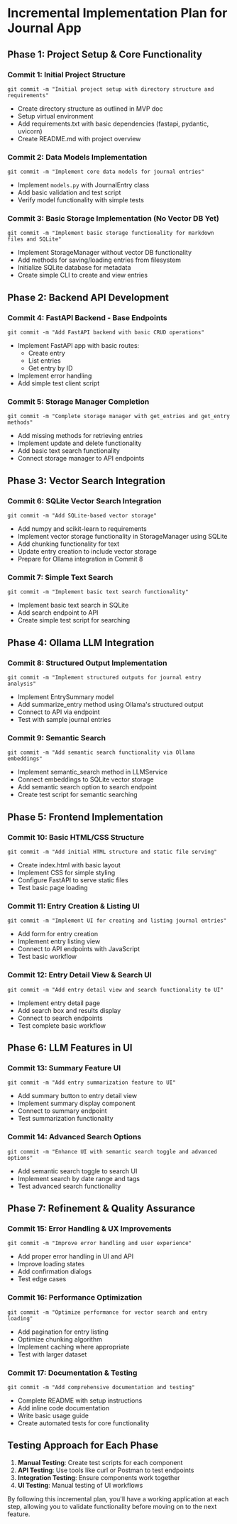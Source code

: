 # Incremental Implementation Plan for Journal App

## Phase 1: Project Setup & Core Functionality

### Commit 1: Initial Project Structure
```
git commit -m "Initial project setup with directory structure and requirements"
```
- Create directory structure as outlined in MVP doc
- Setup virtual environment
- Add requirements.txt with basic dependencies (fastapi, pydantic, uvicorn)
- Create README.md with project overview

### Commit 2: Data Models Implementation
```
git commit -m "Implement core data models for journal entries"
```
- Implement `models.py` with JournalEntry class
- Add basic validation and test script
- Verify model functionality with simple tests

### Commit 3: Basic Storage Implementation (No Vector DB Yet)
```
git commit -m "Implement basic storage functionality for markdown files and SQLite"
```
- Implement StorageManager without vector DB functionality
- Add methods for saving/loading entries from filesystem
- Initialize SQLite database for metadata
- Create simple CLI to create and view entries

## Phase 2: Backend API Development

### Commit 4: FastAPI Backend - Base Endpoints
```
git commit -m "Add FastAPI backend with basic CRUD operations"
```
- Implement FastAPI app with basic routes:
  - Create entry
  - List entries
  - Get entry by ID
- Implement error handling
- Add simple test client script

### Commit 5: Storage Manager Completion
```
git commit -m "Complete storage manager with get_entries and get_entry methods"
```
- Add missing methods for retrieving entries
- Implement update and delete functionality
- Add basic text search functionality
- Connect storage manager to API endpoints

## Phase 3: Vector Search Integration

### Commit 6: SQLite Vector Search Integration
```
git commit -m "Add SQLite-based vector storage"
```
- Add numpy and scikit-learn to requirements
- Implement vector storage functionality in StorageManager using SQLite
- Add chunking functionality for text
- Update entry creation to include vector storage
- Prepare for Ollama integration in Commit 8

### Commit 7: Simple Text Search
```
git commit -m "Implement basic text search functionality"
```
- Implement basic text search in SQLite
- Add search endpoint to API
- Create simple test script for searching

## Phase 4: Ollama LLM Integration

### Commit 8: Structured Output Implementation
```
git commit -m "Implement structured outputs for journal entry analysis"
```
- Implement EntrySummary model
- Add summarize_entry method using Ollama's structured output
- Connect to API via endpoint
- Test with sample journal entries

### Commit 9: Semantic Search
```
git commit -m "Add semantic search functionality via Ollama embeddings"
```
- Implement semantic_search method in LLMService
- Connect embeddings to SQLite vector storage
- Add semantic search option to search endpoint
- Create test script for semantic searching

## Phase 5: Frontend Implementation

### Commit 10: Basic HTML/CSS Structure
```
git commit -m "Add initial HTML structure and static file serving"
```
- Create index.html with basic layout
- Implement CSS for simple styling
- Configure FastAPI to serve static files
- Test basic page loading

### Commit 11: Entry Creation & Listing UI
```
git commit -m "Implement UI for creating and listing journal entries"
```
- Add form for entry creation
- Implement entry listing view
- Connect to API endpoints with JavaScript
- Test basic workflow

### Commit 12: Entry Detail View & Search UI
```
git commit -m "Add entry detail view and search functionality to UI"
```
- Implement entry detail page
- Add search box and results display
- Connect to search endpoints
- Test complete basic workflow

## Phase 6: LLM Features in UI

### Commit 13: Summary Feature UI
```
git commit -m "Add entry summarization feature to UI"
```
- Add summary button to entry detail view
- Implement summary display component
- Connect to summary endpoint
- Test summarization functionality

### Commit 14: Advanced Search Options
```
git commit -m "Enhance UI with semantic search toggle and advanced options"
```
- Add semantic search toggle to search UI
- Implement search by date range and tags
- Test advanced search functionality

## Phase 7: Refinement & Quality Assurance

### Commit 15: Error Handling & UX Improvements
```
git commit -m "Improve error handling and user experience"
```
- Add proper error handling in UI and API
- Improve loading states
- Add confirmation dialogs
- Test edge cases

### Commit 16: Performance Optimization
```
git commit -m "Optimize performance for vector search and entry loading"
```
- Add pagination for entry listing
- Optimize chunking algorithm
- Implement caching where appropriate
- Test with larger dataset

### Commit 17: Documentation & Testing
```
git commit -m "Add comprehensive documentation and testing"
```
- Complete README with setup instructions
- Add inline code documentation
- Write basic usage guide
- Create automated tests for core functionality

## Testing Approach for Each Phase

1. **Manual Testing**: Create test scripts for each component
2. **API Testing**: Use tools like curl or Postman to test endpoints
3. **Integration Testing**: Ensure components work together
4. **UI Testing**: Manual testing of UI workflows

By following this incremental plan, you'll have a working application at each step, allowing you to validate functionality before moving on to the next feature.

